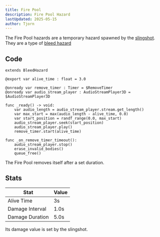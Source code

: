 ```yaml
---
title: Fire Pool
description: Fire Pool Hazard
lastUpdated: 2025-05-15
author: Tjorn
---
```


The Fire Pool hazards are a temporary hazard spawned by the [slingshot](/fowl-play/gameplay/combat/ranged-weapons/weapons/slingshot). They are a type of [bleed hazard](/fowl-play/gameplay/combat/hazards/base_hazards/#bleed-hazard)

<!-- TODO: link visual shader docs once created -->

## Code

```gdscript
extends BleedHazard

@export var alive_time : float = 3.0

@onready var remove_timer : Timer = $RemoveTimer
@onready var audio_stream_player : AudioStreamPlayer3D = $AudioStreamPlayer3D

func _ready() -> void:
	var audio_length = audio_stream_player.stream.get_length()
	var max_start = max(audio_length - alive_time, 0.0)
	var start_position = randf_range(0.0, max_start)
	audio_stream_player.seek(start_position)
	audio_stream_player.play()
	remove_timer.start(alive_time)

func _on_remove_timer_timeout():
	audio_stream_player.stop()
	erase_invalid_bodies()
	queue_free()
```

The Fire Pool removes itself after a set duration.

## Stats

| Stat            | Value |
| --------------- | ----- |
| Alive Time      | 3s    |
| Damage Interval | 1.0s  |
| Damage Duration | 5.0s  |

Its damage value is set by the slingshot.
